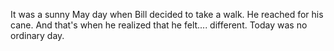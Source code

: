 It was a sunny May day when Bill decided to take a walk. He reached for his cane.
And that's when he realized that he felt.... different. Today was no ordinary day.
